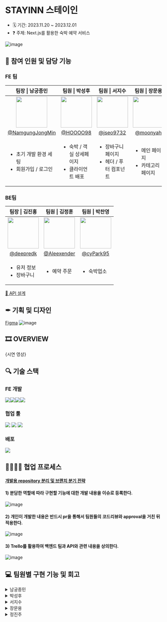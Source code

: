 # STAYINN 스테이인
- 🗓 기간: 2023.11.20 ~ 2023.12.01
- ❓ 주제: Next.js를 활용한 숙박 예약 서비스

![image](https://github.com/NamgungJongMin/KDT_Y_FE_Mini-Project/assets/100336573/fc400c15-323f-4a9d-8ee3-03e3b5ea9ff8)

## 👭 참여 인원 및 담당 기능

### FE 팀
<table>
  <thead>
    <tr>
      <th align="center"> 팀장 | 남궁종민 </th>
      <th align="center"> 팀원 | 박성후 </th>
      <th align="center"> 팀원 | 서지수 </th>
      <th align="center"> 팀원 | 장문용 </th>
      <th align="center"> 팀원 | 정진주 </th>
    </tr>
  </thead>
  <tbody>
    <tr>
      <td align="center">
        <a target="_blank" rel="noopener noreferrer nofollow" href="https://github.com/NamgungJongMin">
          <img src="https://avatars.githubusercontent.com/u/100336573?v=4" width="100" style="max-width: 100%;">
        </a>
      </td>
      <td align="center">
        <a target="_blank" rel="noopener noreferrer nofollow" href="https://github.com/HOOOO98">
          <img src="https://avatars.githubusercontent.com/u/120024673?v=4" width="100" style="max-width: 100%;">
        </a>
      </td>
      <td align="center">
        <a target="_blank" rel="noopener noreferrer nofollow" href="https://github.com/jseo9732">
          <img src="https://avatars.githubusercontent.com/u/79249376?v=4" width="100" style="max-width: 100%;">
        </a>
      </td>
      <td align="center">
        <a target="_blank" rel="noopener noreferrer nofollow" href="https://github.com/moonyah">
          <img src="https://avatars.githubusercontent.com/u/51106050?v=4" width="100" style="max-width: 100%;">
        </a>
      </td>
      <td align="center">
         <a target="_blank" rel="noopener noreferrer nofollow" href="https://github.com/jinjoo-jung">
          <img src="https://avatars.githubusercontent.com/u/85981963?v=4" width="100" style="max-width: 100%;">
        </a>
      </td>
    </tr>
    <tr>
      <td align="center">
        <a href="https://github.com/NamgungJongMin">@NamgungJongMin</a>
      </td>
      <td align="center">
         <a href="https://github.com/HOOOO98">@HOOOO98</a>
      </td>
      <td align="center">
        <a href="https://github.com/jseo9732">@jseo9732</a>
      </td>
      <td align="center">
        <a href="https://github.com/moonyah">@moonyah</a>
      </td>
      <td align="center">
        <a href="https://github.com/jinjoo-jung">@jinjoo-jung</a>
      </td>
    </tr>
    <tr>
      <td>
        <ul>
          <li>초기 개발 환경 세팅</li>
          <li>회원가입 / 로그인</li>
        </ul>
      </td>
      <td>
        <ul>
          <li>숙박 / 객실 상세페이지</li>
          <li>클라이언트 배포</li>
        </ul>
      </td>
      <td>
        <ul>
          <li>장바구니 페이지</li>
          <li>헤더 / 푸터 컴포넌트</li>
        </ul>
      </td>
      <td>
        <ul>
          <li>메인 페이지</li>
          <li>카테고리 페이지</li>
        </ul>
      </td>
      <td>
        <ul>
          <li>예약 관련 페이지</li>
          <li>예약 주문/내역/상세</li>
        </ul>
      </td>
    </tr>
  </tbody>
</table>

### BE팀
<table>
  <thead>
    <tr>
      <th align="center"> 팀장 | 김진홍 </th>
      <th align="center"> 팀원 | 김정훈 </th>
      <th align="center"> 팀원 | 박찬영 </th>
    </tr>
  </thead>
  <tbody>
    <tr>
      <td align="center">
        <a target="_blank" rel="noopener noreferrer nofollow" href="https://github.com/deepredk">
          <img src="https://avatars.githubusercontent.com/u/33937365?v=4" width="100" style="max-width: 100%;">
        </a>
      </td>
      <td align="center">
        <a target="_blank" rel="noopener noreferrer nofollow" href="https://github.com/Aleexender">
          <img src="https://avatars.githubusercontent.com/u/111270670?v=4" width="100" style="max-width: 100%;">
        </a>
      </td>
      <td align="center">
        <a target="_blank" rel="noopener noreferrer nofollow" href="https://github.com/cyPark95">
          <img src="https://avatars.githubusercontent.com/u/139435149?v=4" width="100" style="max-width: 100%;">
        </a>
      </td>
    </tr>
    <tr>
      <td align="center">
        <a href="https://github.com/deepredk">@deepredk</a>
      </td>
      <td align="center">
         <a href="https://github.com/Aleexender">@Aleexender</a>
      </td>
      <td align="center">
        <a href="https://github.com/cyPark95">@cyPark95</a>
      </td>
      </td>
    </tr>
    <tr>
      <td>
        <ul>
          <li>유저 정보</li>
          <li>장바구니</li>
        </ul>
      </td>
      <td>
        <ul>
          <li>예약 주문</li>
        </ul>
      </td>
      <td>
        <ul>
          <li>숙박업소</li>
        </ul>
      </td>
    </tr>
  </tbody>
</table>

[📃 API 설계](https://warp-pirate-416.notion.site/API-b5c1d20ce66c4ce6acecef33346d23f6?pvs=4)

## ✒ 기획 및 디자인
[Figma](https://www.figma.com/file/uRO4rM5NR5F1WTIsv6ALWD/12%EA%B1%B8%EC%A7%80%EB%A7%90%EC%A1%B0?type=design&node-id=0%3A1&mode=design&t=lb9HC4Ru4KkXi07p-1)
![image](https://github.com/NamgungJongMin/KDT_Y_FE_Mini-Project/assets/100336573/41d802fc-999d-4961-a6ae-e34fe093be41)

## 🎞 OVERVIEW

{시연 영상}

## 🔍️ 기술 스택

### FE 개발
<div style="display: flex;">
  <img src="https://img.shields.io/badge/react-%2320232a?style=for-the-badge&logo=react&logoColor=%2361DAFB" />
  <img src="https://img.shields.io/badge/Next.js-000000?style=for-the-badge&logo=Next.js&logoColor=white" />
  <img src="https://img.shields.io/badge/typescript-%23007ACC.svg?style=for-the-badge&logo=typescript&logoColor=white" />
  <img src="https://img.shields.io/badge/Recoil-3578E5?style=for-the-badge&logo=Recoil&logoColor=white" />
</div>

### 협업 툴
<div>
 <img src="https://img.shields.io/badge/github-181717?style=for-the-badge&logo=github&logoColor=white" />
 <img src="https://img.shields.io/badge/Trello-0052CC?style=for-the-badge&logo=Trello&logoColor=white" />
 <img src="https://img.shields.io/badge/Slack-4A154B?style=for-the-badge&logo=Slack&logoColor=white" />
</div>

### 배포
<img src="https://img.shields.io/badge/Vercel-000000?style=for-the-badge&logo=Vercel&logoColor=white" />

## 👨‍👨‍👦‍👦 협업 프로세스

#### [개발용 repository 분리 및 브랜치 분기 전략](https://warp-pirate-416.notion.site/caba5079fcc64628bebb8bd56a768054?pvs=4)

#### 1) 분담한 역할에 따라 구현할 기능에 대한 개발 내용을 이슈로 등록한다.
![image](https://github.com/NamgungJongMin/KDT_Y_FE_Mini-Project/assets/100336573/5735a483-fc18-4213-9f0d-d49daed22509)

#### 2) 개인이 개발한 내용은 반드시 pr을 통해서 팀원들의 코드리뷰와 approval을 거친 뒤 적용한다.
![image](https://github.com/NamgungJongMin/KDT_Y_FE_Mini-Project/assets/100336573/6fcc8332-588e-43cc-a647-b691301848b3)

#### 3) Trello를 활용하여 백엔드 팀과 API와 관련 내용을 상의한다.
![image](https://github.com/NamgungJongMin/KDT_Y_FE_Mini-Project/assets/100336573/dbd0c28f-83ea-41a5-b295-817215eef61d)

## 💻 팀원별 구현 기능 및 회고

<details>
<summary>남궁종민</summary>

## 작업 내용
- 초기 개발환경 세팅 (절대 경로 alias 설정 / eslint, prettier 설정 / 디렉터리 구조 / api 요청 메서드를 반환하는 객체 설정)
- 검색엔진최적화를 위한 Metadatas 작성 (robots, sitemap, favicon, title, description)
- 로그인/ 회원가입 input 값 validation
- validation 결과에 따라 디자인 변경 및 버튼 활성화 여부 결정
- 각 input 컴포넌트 단위 리렌더링
- 반복되는 react hooks -> custom hooks로 분리 (useAuthInput, useButtonActivate)


|                           기능 명                           |                                                기능 명                                             |
| :-------------------------------------------------------------------------------------------------------: | :-------------------------------------------------------------------------------------------------------: |
|{gif 이미지} | {gif 이미지} |


## 💥 트러블 슈팅


## 회고

</details>


<details>
<summary>박성후</summary>

## 작업 내용

|                           기능 명                           |                                                기능 명                                             |
| :-------------------------------------------------------------------------------------------------------: | :-------------------------------------------------------------------------------------------------------: |
|{gif 이미지} | {gif 이미지} |


## 💥 트러블 슈팅


## 회고

</details>


<details>
<summary>서지수</summary>

## 작업 내용

|                           기능 명                           |                                                기능 명                                             |
| :-------------------------------------------------------------------------------------------------------: | :-------------------------------------------------------------------------------------------------------: |
|{gif 이미지} | {gif 이미지} |


## 💥 트러블 슈팅


## 회고

</details>


<details>
<summary>장문용</summary>

## 작업 내용

|                           기능 명                           |                                                기능 명                                             |
| :-------------------------------------------------------------------------------------------------------: | :-------------------------------------------------------------------------------------------------------: |
|{gif 이미지} | {gif 이미지} |


## 💥 트러블 슈팅


## 회고

</details>


<details>
<summary>정진주</summary>

## 작업 내용

|                           기능 명                           |                                                기능 명                                             |
| :-------------------------------------------------------------------------------------------------------: | :-------------------------------------------------------------------------------------------------------: |
|{gif 이미지} | {gif 이미지} |


## 💥 트러블 슈팅


## 회고

</details>





